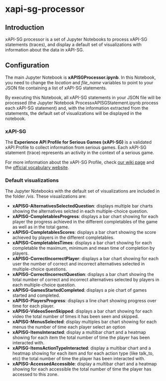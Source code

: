 # xapi-sg-processor

## Introduction

xAPI-SG processor is a set of Jupyter Notebooks to process xAPI-SG statements (traces), and display a default set of visualizations with information about the data in xAPI-SG.

## Configuration

The main Jupyter Notebook is **xAPISGProcessor.ipynb**. In this Notebook, you need to change the *location* and *file_name* variables to point to your JSON file containing a list of xAPI-SG statements.

By executing this Notebook, all xAPI-SG statements in your JSON file will be processed (the Jupyter Notebook ProcessxAPISGStatement.ipynb process each xAPI-SG statement) and, with the information extracted from the statements, the default set of visualizations will be displayed in the notebook.

### xAPI-SG

The **Experience API Profile for Serious Games (xAPI-SG)** is a validated xAPI Profile to collect information from serious games. Each xAPI-SG statement (trace) represents an activity in the context of a serious game.

For more information about the xAPI-SG Profile, check [our wiki page](https://github.com/e-ucm/rage-analytics/wiki/xAPI-SG-Profile) and the [official vocabulary website](http://xapi.e-ucm.es/vocab/seriousgames).

### Default visualizations

The Jupyter Notebooks with the default set of visualizations are included in the folder */vis*. These visualizations are:

* **xAPISG-AlternativesSelectedQuestion**: displays multiple bar charts showing the alternatives selcted in each multiple-choice question.
* **xAPISG-CompletablesProgress**: displays a bar chart showing for each player the progress achieved in the different completables of the game as well as in the total game.
* **xAPISG-CompletablesScores**: displays a bar chart showing the score achieved by players in the different completables.
* **xAPISG-CompletablesTimes**: displays a bar chart showing for each completable the maximum, minimum and mean time of completion by players.
* **xAPISG-CorrectIncorrectPlayer**: displays a bar chart showing for each user the number of correct and incorrect alternatives selected in multiple-choice questions.
* **xAPISG-CorrectIncorrectQuestion**: displays a bar chart showing the total number of correct and incorrect alternatives selected by players in each multiple-choice question.
* **xAPISG-GamesStartedCompleted**: displays a pie chart of games started and completed.
* **xAPISG-PlayersProgress**: displays a line chart showing progress over time for each player.
* **xAPISG-VideosSeenSkipped**: displays a bar chart showing for each video the total number of times it has been seen and skipped.
* **xAPISG-MenusSelected**: display multiples bar chart showing for each menus the number of time each player select an option
* **xAPISG-ItemsInteracted**: display a multibar chart and a heatmap showing for each item the total number of time the player has been interacted with.
* **xAPISG-ItemsActionTypeInteracted**: display a multibar chart and a heatmap showing for each item and for each action type (like talk_to, etc) the total number of time the player has been interacted with.
* **xAPISG-AccessedAccessible**: display a multibar chart and a heatmap showing for each accessible the total number of time the player has accessed to this zone.
